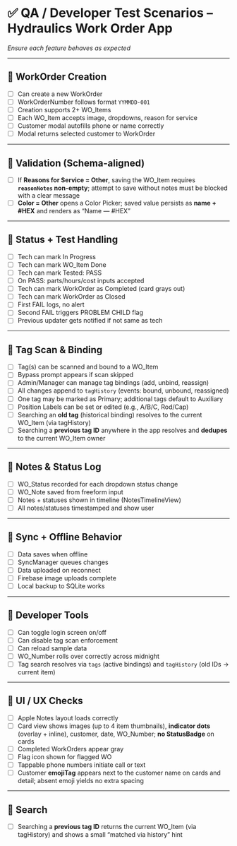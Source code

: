 # ✅ QA / Developer Test Scenarios – Hydraulics Work Order App

*Ensure each feature behaves as expected*

---

## 🧪 WorkOrder Creation

* [ ] Can create a new WorkOrder
* [ ] WorkOrderNumber follows format `YYMMDD-001`
* [ ] Creation supports 2+ WO_Items
* [ ] Each WO_Item accepts image, dropdowns, reason for service
* [ ] Customer modal autofills phone or name correctly
* [ ] Modal returns selected customer to WorkOrder

---

## 🧪 Validation (Schema-aligned)

* [ ] If **Reasons for Service = Other**, saving the WO_Item requires **`reasonNotes` non-empty**; attempt to save without notes must be blocked with a clear message  <!-- enforced by schema & UI rule --> 
* [ ] **Color = Other** opens a Color Picker; saved value persists as **name + #HEX** and renders as “Name — #HEX”  <!-- display rule --> 

---

## 🧪 Status + Test Handling

* [ ] Tech can mark In Progress
* [ ] Tech can mark WO_Item Done
* [ ] Tech can mark Tested: PASS
* [ ] On PASS: parts/hours/cost inputs accepted
* [ ] Tech can mark WorkOrder as Completed (card grays out)
* [ ] Tech can mark WorkOrder as Closed
* [ ] First FAIL logs, no alert
* [ ] Second FAIL triggers PROBLEM CHILD flag
* [ ] Previous updater gets notified if not same as tech

---

## 🧪 Tag Scan & Binding

* [ ] Tag(s) can be scanned and bound to a WO_Item
* [ ] Bypass prompt appears if scan skipped
* [ ] Admin/Manager can manage tag bindings (add, unbind, reassign)
* [ ] All changes append to `tagHistory` (events: bound, unbound, reassigned)
* [ ] One tag may be marked as Primary; additional tags default to Auxiliary
* [ ] Position Labels can be set or edited (e.g., A/B/C, Rod/Cap)
* [ ] Searching an **old tag** (historical binding) resolves to the current WO_Item (via tagHistory)  <!-- resolves via tagHistory per Nav/Search spec -->
* [ ] Searching a **previous tag ID** anywhere in the app resolves and **dedupes** to the current WO_Item owner  <!-- dedupe rule -->
 
---

## 🧪 Notes & Status Log

* [ ] WO_Status recorded for each dropdown status change
* [ ] WO_Note saved from freeform input
* [ ] Notes + statuses shown in timeline (NotesTimelineView)
* [ ] All notes/statuses timestamped and show user

---

## 🧪 Sync + Offline Behavior

* [ ] Data saves when offline
* [ ] SyncManager queues changes
* [ ] Data uploaded on reconnect
* [ ] Firebase image uploads complete
* [ ] Local backup to SQLite works

---

## 🧪 Developer Tools

* [ ] Can toggle login screen on/off
* [ ] Can disable tag scan enforcement
* [ ] Can reload sample data
* [ ] WO_Number rolls over correctly across midnight
* [ ] Tag search resolves via `tags` (active bindings) and `tagHistory` (old IDs → current item)

---

## 🧪 UI / UX Checks

* [ ] Apple Notes layout loads correctly
* [ ] Card view shows images (up to 4 item thumbnails), **indicator dots** (overlay + inline), customer, date, WO_Number; **no StatusBadge** on cards
* [ ] Completed WorkOrders appear gray
* [ ] Flag icon shown for flagged WO
* [ ] Tappable phone numbers initiate call or text
* [ ] Customer **emojiTag** appears next to the customer name on cards and detail; absent emoji yields no extra spacing

---

## 🧪 Search

* [ ] Searching a **previous tag ID** returns the current WO_Item (via tagHistory) and shows a small “matched via history” hint